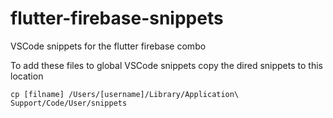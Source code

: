 # flutter-firebase-snippets
VSCode snippets for the flutter firebase combo

To add these files to global VSCode snippets copy the dired snippets to this location
```
cp [filname] /Users/[username]/Library/Application\ Support/Code/User/snippets
```
